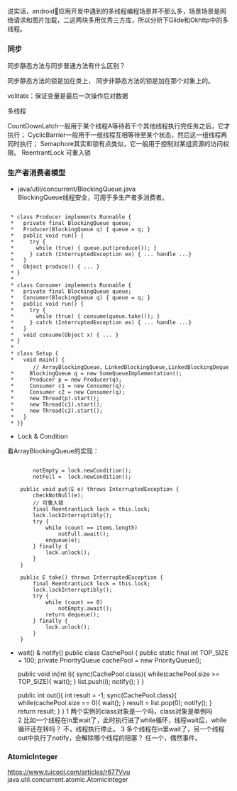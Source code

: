 

说实话，android应用开发中遇到的多线程编程场景并不那么多，场景场景是网络请求和图片加载，二这两块多用优秀三方库，所以分析下Glide和Okhttp中的多线程。

### 同步
同步静态方法与同步普通方法有什么区别？

同步静态方法的锁是加在类上，
同步非静态方法的锁是加在那个对象上的。

volitate：保证变量是最后一次操作后对数据

多线程

CountDownLatch一般用于某个线程A等待若干个其他线程执行完任务之后，它才执行；
CyclicBarrier一般用于一组线程互相等待至某个状态，然后这一组线程再同时执行；
Semaphore其实和锁有点类似，它一般用于控制对某组资源的访问权限。
ReentrantLock  可重入锁


### 生产者消费者模型
* java/util/concurrent/BlockingQueue.java  
BlockingQueue线程安全，可用于多生产者多消费者。
```

 * class Producer implements Runnable {
 *   private final BlockingQueue queue;
 *   Producer(BlockingQueue q) { queue = q; }
 *   public void run() {
 *     try {
 *       while (true) { queue.put(produce()); }
 *     } catch (InterruptedException ex) { ... handle ...}
 *   }
 *   Object produce() { ... }
 * }
 *
 * class Consumer implements Runnable {
 *   private final BlockingQueue queue;
 *   Consumer(BlockingQueue q) { queue = q; }
 *   public void run() {
 *     try {
 *       while (true) { consume(queue.take()); }
 *     } catch (InterruptedException ex) { ... handle ...}
 *   }
 *   void consume(Object x) { ... }
 * }
 *
 * class Setup {
 *   void main() {
        // ArrayBlockingQueue，LinkedBlockingQueue,LinkedBlockingDeque
 *     BlockingQueue q = new SomeQueueImplementation();
 *     Producer p = new Producer(q);
 *     Consumer c1 = new Consumer(q);
 *     Consumer c2 = new Consumer(q);
 *     new Thread(p).start();
 *     new Thread(c1).start();
 *     new Thread(c2).start();
 *   }
 * }}
```

* Lock & Condition

看ArrayBlockingQueue的实现：
```

        notEmpty = lock.newCondition();
        notFull =  lock.newCondition();

    public void put(E e) throws InterruptedException {
        checkNotNull(e);
        // 可重入锁
        final ReentrantLock lock = this.lock;
        lock.lockInterruptibly();
        try {
            while (count == items.length)
                notFull.await();
            enqueue(e);
        } finally {
            lock.unlock();
        }
    }

    public E take() throws InterruptedException {
        final ReentrantLock lock = this.lock;
        lock.lockInterruptibly();
        try {
            while (count == 0)
                notEmpty.await();
            return dequeue();
        } finally {
            lock.unlock();
        }
    }
```

* wait() & notify()
public class CachePool {
    public static final int TOP_SIZE = 100;
    private PriorityQueue<Integer> cachePool = new PriorityQueue();

    public void in(int i){
        sync(CachePool.class){
            while(cachePool.size >= TOP_SIZE){
                wait();
            }
            list.push(i);
            notify();
        }
    }

    public int out(){
        int result = -1;
        sync(CachePool.class){
            while(cachePool.size == 0){
                wait();
            }
            result = list.pop(0);
            notify();
        }
        return result;
    }
}
1 两个实例的class对象是一个吗，class对象是单例吗    
2 比如一个线程在in里wait了，此时执行进了while循环，线程wait后，while循环还在转吗？   不，线程执行停止。
3 多个线程在in里wait了，另一个线程out中执行了notify，会解除哪个线程的阻塞？  任一个，偶然事件。



### AtomicInteger

https://www.tuicool.com/articles/r677Vvu  java.util.concurrent.atomic.AtomicInteger

